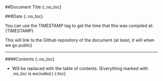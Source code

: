 ##Document Title
{:.no_toc}

###Date
{:.no_toc}

You can use the TIMESTAMP tag to get the time that this was compiled at: {TIMESTAMP}

This will link to the Github repository of the document (at least, it will when we go public)


* * * * * 

####Contents
{:.no_toc}

* Will be replaced with the table of contents. (Everything marked with .no_toc is excluded.)
{:toc}

